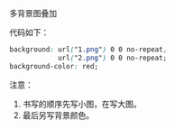 多背景图叠加



代码如下：

```css
background: url("1.png") 0 0 no-repeat,
            url("2.png") 0 0 no-repeat;
background-color: red;
```



注意：

1. 书写的顺序先写小图，在写大图。
2. 最后另写背景颜色。